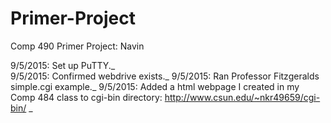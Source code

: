 # Primer-Project
Comp 490 Primer Project: Navin

9/5/2015: Set up PuTTY._  
9/5/2015: Confirmed webdrive exists._
9/5/2015: Ran Professor Fitzgeralds simple.cgi example._
9/5/2015: Added a html webpage I created in my Comp 484 class to cgi-bin directory: http://www.csun.edu/~nkr49659/cgi-bin/ _

